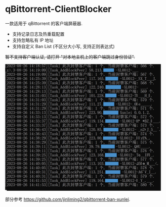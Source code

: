 # qBittorrent-ClientBlocker
一款适用于 qBittorrent 的客户端屏蔽器.

* 支持记录日志及热重载配置
* 支持忽略私有 IP 地址
* 支持自定义 Ban List (不区分大小写, 支持正则表达式)

~~暂不支持客户端认证, 请打开 "对本地主机上的客户端跳过身份验证".~~

![Preview](Preview.png)

部分参考 https://github.com/jinliming2/qbittorrent-ban-xunlei.

